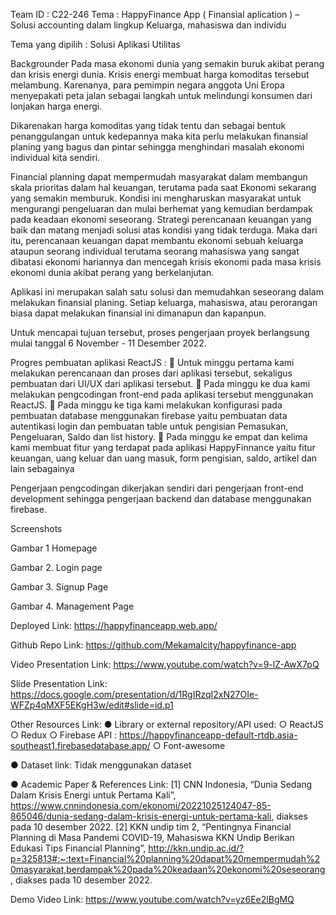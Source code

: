 Team ID 		: C22-246
Tema			: HappyFinance App ( Finansial aplication ) – Solusi accounting 
  dalam lingkup Keluarga, mahasiswa dan individu
  
Tema yang dipilih : Solusi Aplikasi Utilitas

Backgrounder
Pada masa ekonomi dunia yang semakin buruk akibat perang dan krisis energi dunia.
Krisis energi membuat harga komoditas tersebut melambung. Karenanya, para pemimpin negara anggota Uni Eropa menyepakati peta jalan sebagai langkah untuk melindungi konsumen dari lonjakan harga energi.

Dikarenakan harga komoditas yang tidak tentu dan sebagai bentuk penanggulangan untuk kedepannya maka kita perlu melakukan finansial planing yang bagus dan pintar sehingga menghindari masalah ekonomi individual kita sendiri.

Financial planning dapat mempermudah masyarakat dalam membangun skala prioritas dalam hal keuangan, terutama pada saat Ekonomi sekarang yang semakin memburuk. Kondisi ini mengharuskan masyarakat untuk mengurangi pengeluaran dan mulai berhemat yang kemudian berdampak pada keadaan ekonomi seseorang. Strategi perencanaan keuangan yang baik dan matang menjadi solusi atas kondisi yang tidak terduga. Maka dari itu, perencanaan keuangan dapat membantu ekonomi sebuah keluarga ataupun seorang individual terutama seorang mahasiswa yang sangat dibatasi ekonomi hariannya dan mencegah krisis ekonomi pada masa krisis ekonomi dunia akibat perang yang berkelanjutan.

Aplikasi ini merupakan salah satu solusi dan memudahkan seseorang dalam melakukan finansial planing. Setiap keluarga, mahasiswa, atau perorangan biasa dapat melakukan finansial ini dimanapun dan kapanpun.

Untuk mencapai tujuan tersebut, proses pengerjaan proyek berlangsung mulai tanggal 6 November - 11 Desember 2022.


Progres pembuatan aplikasi ReactJS :
	Untuk minggu pertama kami melakukan perencanaan dan proses dari aplikasi tersebut, sekaligus pembuatan dari UI/UX dari aplikasi tersebut.
	Pada minggu ke dua kami melakukan pengcodingan front-end pada aplikasi tersebut menggunakan ReactJS.
	Pada minggu ke tiga kami melakukan konfigurasi pada pembuatan database menggunakan firebase yaitu pembuatan data autentikasi login dan pembuatan table untuk pengisian Pemasukan, Pengeluaran, Saldo dan list history. 
	Pada minggu ke empat dan kelima kami membuat fitur yang terdapat pada aplikasi HappyFinnance yaitu fitur keuangan, uang keluar dan uang masuk, form pengisian, saldo, artikel dan lain sebagainya 

Pengerjaan pengcodingan dikerjakan sendiri dari pengerjaan front-end development sehingga pengerjaan backend dan database menggunakan firebase.

Screenshots

 
 
Gambar 1 Homepage 

 
Gambar 2. Login page

 
Gambar 3. Signup Page

 

Gambar 4. Management Page





Deployed Link: 
https://happyfinanceapp.web.app/

Github Repo Link:
https://github.com/Mekamalcity/happyfinance-app

Video Presentation Link:
https://www.youtube.com/watch?v=9-lZ-AwX7pQ

Slide Presentation Link:
https://docs.google.com/presentation/d/1RgIRzqI2xN27OIe-WFZp4qMXF5EKgH3w/edit#slide=id.p1


Other Resources Link:
●	Library or external repository/API used:
○	ReactJS
○	Redux
○	Firebase API : https://happyfinanceapp-default-rtdb.asia-southeast1.firebasedatabase.app/
○	Font-awesome

●	Dataset link:
Tidak menggunakan dataset

●	Academic Paper & References Link:
[1]	CNN Indonesia, “Dunia Sedang Dalam Krisis Energi untuk Pertama Kali”, https://www.cnnindonesia.com/ekonomi/20221025124047-85-865046/dunia-sedang-dalam-krisis-energi-untuk-pertama-kali, diakses pada 10 desember 2022.
[2]	KKN undip tim 2, “Pentingnya Financial Planning di Masa Pandemi COVID-19, Mahasiswa KKN Undip Berikan Edukasi Tips Financial Planning”, http://kkn.undip.ac.id/?p=325813#:~:text=Financial%20planning%20dapat%20mempermudah%20masyarakat,berdampak%20pada%20keadaan%20ekonomi%20seseorang, diakses pada 10 desember 2022.

Demo Video Link:
https://www.youtube.com/watch?v=yz6Ee2lBgMQ

